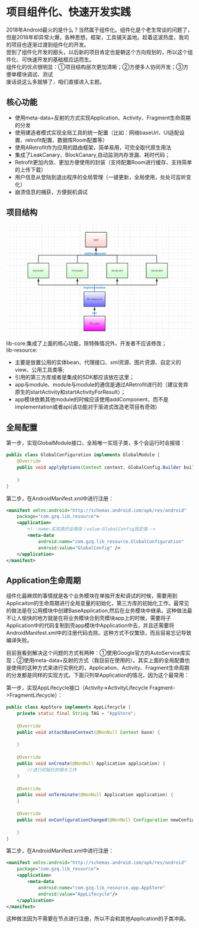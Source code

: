 # 项目组件化、快速开发实践

​	2018年Android最火的是什么？当然属于组件化。组件化是个老生常谈的问题了，但是2018年却异常火爆，各种思想，框架，工具铺天盖地。趁着这波热度，我司的项目也逐渐过渡到组件化的开发。     
​	尝到了组件化开发的甜头，以后新的项目肯定也是朝这个方向规划的，所以这个组件化、可快速开发的基础框应运而生。    
​	组件化的优点很明显：①项目结构层次更加清晰；②方便多人协同开发；③方便单模块调试、测试     
废话说这么多就够了，咱们直接进入主题。   

## 核心功能
- 使用meta-data+反射的方式实现Application、Activity、Fragment生命周期的分发
- 使用建造者模式实现全局工具的统一配置（比如：网络baseUrl、UI适配设置、retrofit配置、数据库Room配置等）
- 使用ARetrofit作为应用的路由框架，简单易用，可完全取代原生用法
- 集成了LeakCanary、BlockCanary,自动监测内存泄漏、耗时代码；
- Retrofit更加内敛、更加方便使用的封装（支持配置Room进行缓存、支持简单的上传下载）
- 用户信息从登陆到退出程序的全局管理（一键更新，全局使用，处处可监听变化）
- 崩溃信息的捕获，方便脱机调试

## 项目结构
![](https://github.com/guozhiqiang123/AndroidCore/blob/master/img/structure_chart.png)
lib-core:集成了上面的核心功能，除特殊情况外，开发者不应该修改；   
lib-resource:
- 主要是放置公用的实体bean、代理接口、xml资源、图片资源、自定义的view、公用工具类等;
- 引用的第三方库或者是集成的SDK都应该放在这里；   
- app与module、module与module的通信是通过ARetrofit进行的（建议舍弃原生的startActivity和startActivityForResult）；
- app模块依赖其他module的时候应该使用addComponent，而不是implementation或者api(该功能对于渐进式改造老项目有奇效)

## 全局配置
第一步，实现GlobalModule接口，全局唯一实现子类，多个会运行时会报错：
```java
public class GlobalConfiguration implements GlobalModule {
    @Override
    public void applyOptions(Context context, GlobalConfig.Builder builder) {
        
    }
}
```
第二步，在AndroidManifest.xml中进行注册：
```xml
<manifest xmlns:android="http://schemas.android.com/apk/res/android"
    package="com.gzq.lib_resource">
    <application>
        <!--name:实现类的全路径；value:GlobalConfig固定值-->
        <meta-data
            android:name="com.gzq.lib_resource.GlobalConfiguration"
            android:value="GlobalConfig" />
    </application>
</manifest>
```

## Application生命周期

​	组件化最麻烦的事情就是各个业务模块在单独开发和调试的时候，需要用到Applicaiton的生命周期进行全局变量的初始化，第三方库的初始化工作。最常见的做法是在公用模块中创建BaseApplication,然后在业务模块中继承。这种做法最不让人愉快的地方就是在将业务模块合到壳模块app上的时候，需要将子Application中的代码复制到壳app模块中Application中去，并且还需要将AndroidManifest.xml中的注册代码去除。这种方式不仅繁琐，而且容易忘记导致编译失败。

​	目前我看到解决这个问题的方式有两种：①使用Google官方的AutoService库实现；②使用meta-data+反射的方式（我目前在使用的）。其实上面的全局配置也是使用的这种方式来进行实例化的，Application、Activity、Fragment生命周期的分发都是同样的实现方式。下面只列举Application的情况，因为这个最常用：

第一步，实现AppLifecycle接口（Activity->ActivityLifecycle  Fragment->FragmentLifecycle）：

```java
public class AppStore implements AppLifecycle {
    private static final String TAG = "AppStore";

    @Override
    public void attachBaseContext(@NonNull Context base) {

    }

    @Override
    public void onCreate(@NonNull Application application) {
        //进行初始化的相关工作
    }

    @Override
    public void onTerminate(@NonNull Application application) {
    }

    @Override
    public void onConfigurationChanged(@NonNull Configuration newConfig) {

    }
}
```

第二步，在AndroidManifest.xml中进行注册：

```xml
<manifest xmlns:android="http://schemas.android.com/apk/res/android"
    package="com.gzq.lib_resource">
    <application>
        <meta-data
            android:name="com.gzq.lib_resource.app.AppStore"
            android:value="AppLifecycle"/>
    </application>
</manifest>
```

这种做法因为不需要在<application>节点进行注册，所以不会和其他Application的子类冲突。

